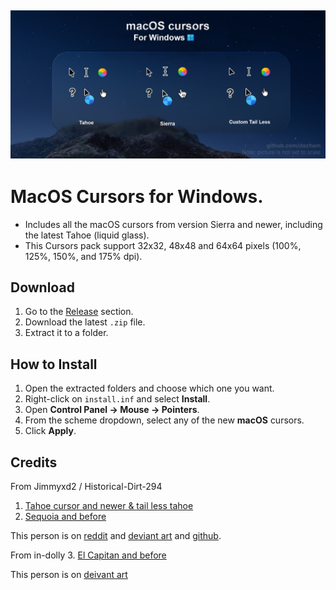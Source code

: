 ![macOS Cursors Preview](/preview.png)
---

# MacOS Cursors for Windows.
- Includes all the macOS cursors from version Sierra and newer, including the latest Tahoe (liquid glass).
- This Cursors pack support 32x32, 48x48 and 64x64 pixels (100%, 125%, 150%, and 175% dpi).


## Download

1. Go to the [Release](https://github.com/dazham/MacOS-Cursors-for-Windows/releases/tag/v1.0.0) section.
2. Download the latest `.zip` file.
3. Extract it to a folder.

## How to Install

1. Open the extracted folders and choose which one you want.
2. Right-click on `install.inf` and select **Install**.
3. Open **Control Panel → Mouse → Pointers**.
4. From the scheme dropdown, select any of the new **macOS** cursors.
5. Click **Apply**.

## Credits
From Jimmyxd2 / Historical-Dirt-294
1.  [Tahoe cursor and newer & tail less tahoe](https://www.reddit.com/r/desktops/comments/1lepui6/i_created_a_macos_tahoe_pack_of_cursors_for/)
2.  [Sequoia and before](https://www.reddit.com/r/desktops/comments/1fcu054/i_created_a_macos_pack_of_cursors_for_windows_10/)

This person is on [reddit](https://www.reddit.com/user/Historical-Dirt-294/) and [deviant art](https://www.deviantart.com/jimmyxd2) and [github](https://github.com/jimmyxd2).

From in-dolly
3. [El Capitan and before](https://www.deviantart.com/in-dolly/art/Updated-ElCapitan-cursors-593804414)

This person is on [deivant art](https://www.deviantart.com/in-dolly)
